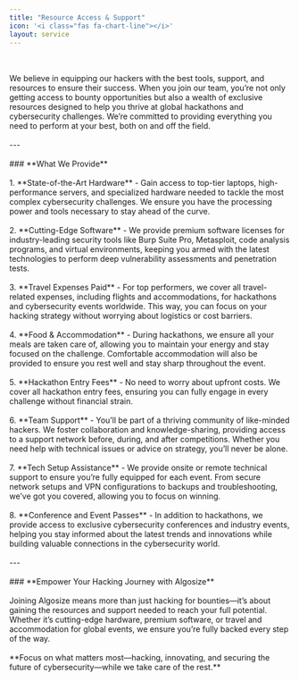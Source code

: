 ```yaml
---
title: "Resource Access & Support"
icon: '<i class="fas fa-chart-line"></i>'
layout: service
---
```

<br/>
<br/>
We believe in equipping our hackers with the best tools, support, and resources to ensure their success. When you join our team, you’re not only getting access to bounty opportunities but also a wealth of exclusive resources designed to help you thrive at global hackathons and cybersecurity challenges. We’re committed to providing everything you need to perform at your best, both on and off the field.
<br/>
<br/>
---
<br/>
<br/>
### **What We Provide**
<br/>
<br/>
1. **State-of-the-Art Hardware**
   - Gain access to top-tier laptops, high-performance servers, and specialized hardware needed to tackle the most complex cybersecurity challenges. We ensure you have the processing power and tools necessary to stay ahead of the curve.
<br/>
<br/>
2. **Cutting-Edge Software**
   - We provide premium software licenses for industry-leading security tools like Burp Suite Pro, Metasploit, code analysis programs, and virtual environments, keeping you armed with the latest technologies to perform deep vulnerability assessments and penetration tests.
<br/>
<br/>
3. **Travel Expenses Paid**
   - For top performers, we cover all travel-related expenses, including flights and accommodations, for hackathons and cybersecurity events worldwide. This way, you can focus on your hacking strategy without worrying about logistics or cost barriers.
<br/>
<br/>
4. **Food & Accommodation**
   - During hackathons, we ensure all your meals are taken care of, allowing you to maintain your energy and stay focused on the challenge. Comfortable accommodation will also be provided to ensure you rest well and stay sharp throughout the event.
<br/>
<br/>
5. **Hackathon Entry Fees**
   - No need to worry about upfront costs. We cover all hackathon entry fees, ensuring you can fully engage in every challenge without financial strain.
<br/>
<br/>
6. **Team Support**
   - You’ll be part of a thriving community of like-minded hackers. We foster collaboration and knowledge-sharing, providing access to a support network before, during, and after competitions. Whether you need help with technical issues or advice on strategy, you’ll never be alone.
<br/>
<br/>
7. **Tech Setup Assistance**
   - We provide onsite or remote technical support to ensure you’re fully equipped for each event. From secure network setups and VPN configurations to backups and troubleshooting, we’ve got you covered, allowing you to focus on winning.
<br/>
<br/>
8. **Conference and Event Passes**
   - In addition to hackathons, we provide access to exclusive cybersecurity conferences and industry events, helping you stay informed about the latest trends and innovations while building valuable connections in the cybersecurity world.
<br/>
<br/>
---
<br/>
<br/>
### **Empower Your Hacking Journey with Algosize**
<br/>
<br/>
Joining Algosize means more than just hacking for bounties—it’s about gaining the resources and support needed to reach your full potential. Whether it’s cutting-edge hardware, premium software, or travel and accommodation for global events, we ensure you’re fully backed every step of the way.
<br/>
<br/>
**Focus on what matters most—hacking, innovating, and securing the future of cybersecurity—while we take care of the rest.**
<br/>
<br/>
